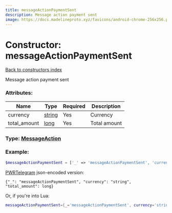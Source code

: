 ```yaml
---
title: messageActionPaymentSent
description: Message action payment sent
image: https://docs.madelineproto.xyz/favicons/android-chrome-256x256.png
---
```

# Constructor: messageActionPaymentSent  
[Back to constructors index](index.md)



Message action payment sent

### Attributes:

| Name     |    Type       | Required | Description |
|----------|---------------|----------|-------------|
|currency|[string](../types/string.md) | Yes|Currency|
|total\_amount|[long](../types/long.md) | Yes|Total amount|



### Type: [MessageAction](../types/MessageAction.md)


### Example:

```php
$messageActionPaymentSent = ['_' => 'messageActionPaymentSent', 'currency' => 'string', 'total_amount' => long];
```  

[PWRTelegram](https://pwrtelegram.xyz) json-encoded version:

```
{"_": "messageActionPaymentSent", "currency": "string", "total_amount": long}
```


Or, if you're into Lua:

```lua
messageActionPaymentSent={_='messageActionPaymentSent', currency='string', total_amount=long}

```


